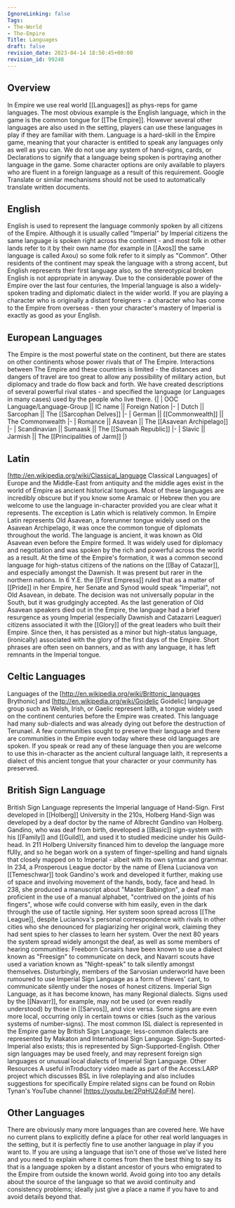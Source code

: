 ```yaml
---
IgnoreLinking: false
Tags:
- The-World
- The-Empire
Title: Languages
draft: false
revision_date: 2023-04-14 18:50:45+00:00
revision_id: 99248
---
```


## Overview
In Empire we use real world [[Languages]] as phys-reps for game languages. The most obvious example is the English language, which in the game is the common tongue for [[The Empire]]. However several other languages are also used in the setting, players can use these languages in play if they are familiar with them.
Language is a hard-skill in the Empire game, meaning that your character is entitled to speak any languages only as well as you can. We do not use any system of hand-signs, cards, or Declarations to signify that a language being spoken is portraying another language in the game. Some character options are only available to players who are fluent in a foreign language as a result of this requirement.  Google Translate or similar mechanisms should not be used to automatically translate written documents.
## English
English is used to represent the language commonly spoken by all citizens of the Empire. Although it is usually called "Imperial" by Imperial citizens the same language is spoken right across the continent - and most folk in other lands refer to it by their own name (for example in [[Axos]] the same language is called Axou) so some folk refer to it simply as "Common". Other residents of the continent may speak the language with a strong accent, but English represents their first language also, so the stereotypical broken English is not appropriate in anyway.
Due to the considerable power of the Empire over the last four centuries, the Imperial language is also a widely-spoken trading and diplomatic dialect in the wider world. If you are playing a character who is originally a distant foreigners - a character who has come to the Empire from overseas - then your character's mastery of Imperial is exactly as good as your English.
## European Languages
The Empire is the most powerful state on the continent, but there are states on other continents whose power rivals that of The Empire. Interactions between The Empire and these countries is limited - the distances and dangers of travel are too great to allow any possibility of military action, but diplomacy and trade do flow back and forth.
We have created descriptions of several powerful rival states - and specified the language (or Languages in many cases) used by the people who live there. 
{|
| OOC Language/Language-Group || IC name || Foreign Nation
|-
| Dutch || Sarcophan ||  The [[Sarcophan Delves]]
|-
| German || [[Commonwealth]] ||  The Commonwealth
|-
| Romance || Asavean ||  The [[Asavean Archipelago]]
|-
| Scandinavian || Sumaask ||  The [[Sumaah Republic]]
|-
| Slavic || Jarmish ||  The [[Principalities of Jarm]]
|}
## Latin
[http://en.wikipedia.org/wiki/Classical_language Classical Languages] of Europe and the Middle-East from antiquity and the middle ages exist in the world of Empire as ancient historical tongues. Most of these languages are incredibly obscure but if you know some Aramaic or Hebrew then you are welcome to use the language in-character provided you are clear what it represents. 
The exception is Latin which is relatively common. In Empire Latin represents Old Asavean, a forerunner tongue widely used on the Asavean Archipelago, it was once the common tongue of diplomats throughout the world. The language is ancient, it was known as Old Asavean even before the Empire formed. It was widely used for diplomacy and negotiation and was spoken by the rich and powerful across the world as a result.
At the time of the Empire's formation, it was a common second language for high-status citizens of the nations on the [[Bay of Catazar]], and especially amongst the Dawnish. It was present but rarer in the northern nations. In 6 Y.E. the [[First Empress]] ruled that as a matter of [[Pride]] in her Empire, her Senate and Synod would speak "Imperial", not Old Asavean, in debate. The decision was not universally popular in the South, but it was grudgingly accepted.
As the last generation of Old Asavean speakers died out in the Empire, the language had a brief resurgence as young Imperial (especially Dawnish and Catazarri Leaguer) citizens associated it with the [[Glory]] of the great leaders who built their Empire. Since then, it has persisted as a minor but high-status language, (ironically) associated with the glory of the first days of the Empire. Short phrases are often seen on banners, and as with any language, it has left remnants in the Imperial tongue.
## Celtic Languages
Languages of the [http://en.wikipedia.org/wiki/Brittonic_languages Brythonic] and [http://en.wikipedia.org/wiki/Goidelic Goidelic] language group such as Welsh, Irish, or Gaelic represent Iaith, a tongue widely used on the continent centuries before the Empire was created. This language had many sub-dialects and was already dying out before the destruction of Terunael. A few communities sought to preserve their language and there are communities in the Empire even today where these old languages are spoken.
If you speak or read any of these language then you are welcome to use this in-character as the ancient cultural language Iaith, it represents a dialect of this ancient tongue that your character or your community has preserved.
## British Sign Language
British Sign Language represents the Imperial language of Hand-Sign. First developed in [[Holberg]] University in the 210s, Holberg Hand-Sign was developed by a deaf doctor by the name of Albrecht Gandino van Holberg. Gandino, who was deaf from birth, developed a [[Basic]] sign-system with his [[Family]] and [[Guild]], and used it to studied medicine under his Guild-head. In 211 Holberg University financed him to develop the language more fUlly, and so he began work on a system of finger-spelling and hand signals that closely mapped on to Imperial - albeit with its own syntax and grammar.
In 234, a Prosperous League doctor by the name of Elena Lucianova von [[Temeschwar]] took Gandino's work and developed it further, making use of space and involving movement of the hands, body, face and head. In 238, she produced a manuscript about "Master Babington", a deaf man proficient in the use of a manual alphabet, "contrived on the joints of his fingers", whose wife could converse with him easily, even in the dark through the use of tactile signing.  Her system soon spread across [[The League]], despite Lucianova's personal correspondence with rivals in other cities who she denounced for plagiarizing her original work, claiming they had sent spies to her classes to learn her system.
Over the next 80 years the system spread widely amongst the deaf, as well as some members of hearing communities: Freeborn Corsairs have been known to use a dialect known as "Freesign" to communicate on deck, and Navarri scouts have used a variation known as "Night-speak" to talk silently amongst themselves. Disturbingly, members of the Sarvosian underworld have been rumoured to use Imperial Sign Language as a form of thieves' cant, to communicate silently under the noses of honest citizens.
Imperial Sign Language, as it has become known, has many Regional dialects. Signs used by the [[Navarr]], for example, may not be used (or even readily understood) by those in [[Sarvos]], and vice versa. Some signs are even more local, occurring only in certain towns or cities (such as the various systems of number-signs).
The most common ISL dialect is represented in the Empire game by British Sign Language; less-common dialects are represented by Makaton and International Sign Language. Sign-Supported-Imperial also exists; this is represented by Sign-Supported-English. Other sign languages may be used freely, and may represent foreign sign languages or unusual local dialects of Imperial Sign Language.
Other Resources
A useful inTroductory video made as part of the Access:LARP project which discusses BSL in live roleplaying and also includes suggestions for specifically Empire related signs can be found on Robin Tynan's YouTube channel [https://youtu.be/2PqHU24qFiM here].
## Other Languages
There are obviously many more languages than are covered here. We have no current plans to explicitly define a place for other real world languages in the setting, but it is perfectly fine to use another language in play if you want to. If you are using a language that isn't one of those we've listed here and you need to explain where it comes from then the best thing to say its that is a language spoken by a distant ancestor of yours who emigrated to the Empire from outside the known world. Avoid going into too any details about the source of the language so that we avoid continuity and consistency problems; ideally just give a place a name if you have to and avoid details beyond that.
